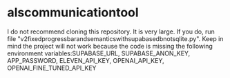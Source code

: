 # alscommunicationtool

I do not recommend cloning this repository. It is very large. If you do, run file "v2fixedprogressbarandsemanticswithsupabasedbnotsqlite.py". Keep in mind the project will not work because the code is missing the following environment variables:SUPABASE_URL, SUPABASE_ANON_KEY, APP_PASSWORD, ELEVEN_API_KEY, OPENAI_API_KEY, OPENAI_FINE_TUNED_API_KEY

